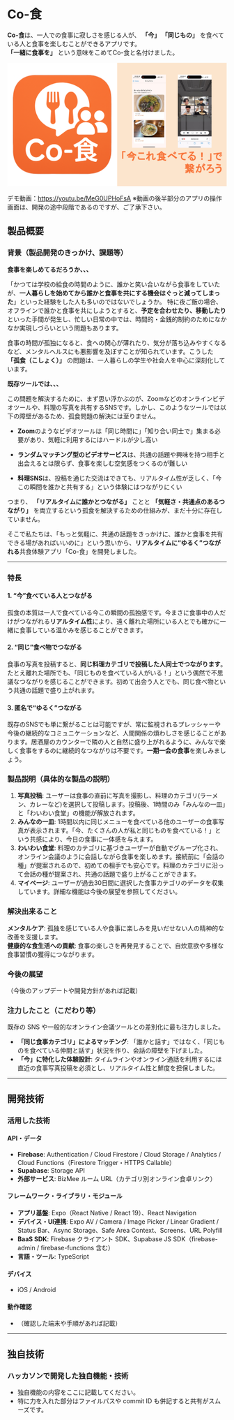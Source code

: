 # Co-食

**Co-食**は、一人での食事に寂しさを感じる人が、
__「今」 「同じもの」__
を食べている人と食事を楽しむことができるアプリです。  
**「一緒に食事を」** という意味をこめてCo-食と名付けました。

![image](docs/assets/JPHACKS.png)

デモ動画：https://youtu.be/MeG0UPHoFsA
※動画の後半部分のアプリの操作画面は、開発の途中段階であるのですが、ご了承下さい。


## 製品概要

### 背景（製品開発のきっかけ、課題等）
**食事を楽しめてるだろうか、、、**

「かつては学校の給食の時間のように、誰かと笑い合いながら食事をしていたが、**一人暮らしを始めてから誰かと食事を共にする機会はぐっと減ってしまった**」といった経験をした人も多いのではないでしょうか。 特に夜ご飯の場合、オフラインで誰かと食事を共にしようとすると、**予定を合わせたり、移動したり**といった手間が発生し、忙しい日常の中では、時間的・金銭的制約のためになかなか実現しづらいという問題もあります。

食事の時間が孤独になると、食への関心が薄れたり、気分が落ち込みやすくなるなど、メンタルヘルスにも悪影響を及ぼすことが知られています。こうした **「孤食（こしょく）」** の問題は、一人暮らしの学生や社会人を中心に深刻化しています。

**既存ツールでは、、、**

この問題を解決するために、まず思い浮かぶのが、Zoomなどのオンラインビデオツールや、料理の写真を共有するSNSです。しかし、このようなツールでは以下の障壁があるため、孤食問題の解決には至りません。

- **Zoom**のようなビデオツールは「同じ時間に」「知り合い同士で」集まる必要があり、気軽に利用するにはハードルが少し高い

- **ランダムマッチング型のビデオサービス**は、共通の話題や興味を持つ相手と出会えるとは限らず、食事を楽しむ空気感をつくるのが難しい

- **料理SNS**は、投稿を通じた交流はできても、リアルタイム性が乏しく、「今この瞬間を誰かと共有する」という体験にはつながりにくい

つまり、 **「リアルタイムに誰かとつながる」** ことと **「気軽さ・共通点のあるつながり」** を両立するという孤食を解決するための仕組みが、まだ十分に存在していません。
　

そこで私たちは、「もっと気軽に、共通の話題をきっかけに、誰かと食事を共有できる場があればいいのに」という思いから、**リアルタイムに“ゆるく”つながれる**共食体験アプリ「Co-食」を開発しました。

***

### 特長
#### 1. “今”食べている人とつながる
孤食の本質は一人で食べている今この瞬間の孤独感です。今まさに食事中の人だけがつながれる**リアルタイム性**により、遠く離れた場所にいる人とでも確かに一緒に食事している温かみを感じることができます。

#### 2. “同じ”食べ物でつながる
食事の写真を投稿すると、**同じ料理カテゴリで投稿した人同士でつながります**。たとえ離れた場所でも、「同じものを食べている人がいる！」という偶然で不思議なつながりを感じることができます。初めて出会う人とでも、同じ食べ物という共通の話題で盛り上がれます。

#### 3. 匿名で“ゆるく”つながる
既存のSNSでも単に繋がることは可能ですが、常に監視されるプレッシャーや今後の継続的なコミュニケーションなど、人間関係の煩わしさを感じることがあります。居酒屋のカウンターで隣の人と自然に盛り上がれるように、みんなで楽しく食事をするのに継続的なつながりは不要です。**一期一会の食事**を楽しみましょう。

### 製品説明（具体的な製品の説明）

1. **写真投稿**: ユーザーは食事の直前に写真を撮影し、料理のカテゴリ(ラーメン、カレーなど)を選択して投稿します。投稿後、1時間のみ「みんなの一皿」と「わいわい食堂」の機能が解放されます。
2. **みんなの一皿**: 1時間以内に同じメニューを食べている他のユーザーの食事写真が表示されます。「今、たくさんの人が私と同じものを食べている！」という共感により、今日の食事に一体感を与えます。
3. **わいわい食堂**: 料理のカテゴリに基づきユーザーが自動でグループ化され、オンライン会議のように会話しながら食事を楽しめます。接続前に「会話の種」が提案されるので、初めての相手でも安心です。料理のカテゴリに沿って会話の種が提案され、共通の話題で盛り上がることができます。
4. **マイページ**: ユーザーが過去30日間に選択した食事カテゴリのデータを収集しています。詳細な機能は今後の展望を参照してください。

### 解決出来ること
**メンタルケア**: 孤独を感じている人や食事に楽しみを見いだせない人の精神的な改善を支援します。  
**健康的な食生活への貢献**: 食事の楽しさを再発見することで、自炊意欲や多様な食事習慣の獲得につながります。

### 今後の展望
（今後のアップデートや開発方針があれば記載）

### 注力したこと（こだわり等）
既存の SNS や一般的なオンライン会議ツールとの差別化に最も注力しました。

* **「同じ食事カテゴリ」によるマッチング**: 「誰かと話す」ではなく、「同じものを食べている仲間と話す」状況を作り、会話の障壁を下げました。
* **「今」に特化した体験設計**: タイムラインやオンライン通話を利用するには直近の食事写真投稿を必須とし、リアルタイム性と鮮度を担保しました。

---

## 開発技術
### 活用した技術

#### API・データ
- **Firebase**: Authentication / Cloud Firestore / Cloud Storage / Analytics / Cloud Functions（Firestore Trigger・HTTPS Callable）
- **Supabase**: Storage API
- **外部サービス**: BizMee ルーム URL（カテゴリ別オンライン食卓リンク）

#### フレームワーク・ライブラリ・モジュール
- **アプリ基盤**: Expo（React Native / React 19）、React Navigation
- **デバイス・UI連携**: Expo AV / Camera / Image Picker / Linear Gradient / Status Bar、Async Storage、Safe Area Context、Screens、URL Polyfill
- **BaaS SDK**: Firebase クライアント SDK、Supabase JS SDK（firebase-admin / firebase-functions 含む）
- **言語・ツール**: TypeScript

#### デバイス
- iOS / Android

#### 動作確認
- （確認した端末や手順があれば記載）

---

## 独自技術
### ハッカソンで開発した独自機能・技術
- 独自機能の内容をここに記載してください。
- 特に力を入れた部分はファイルパスや commit ID も併記すると共有がスムーズです。
